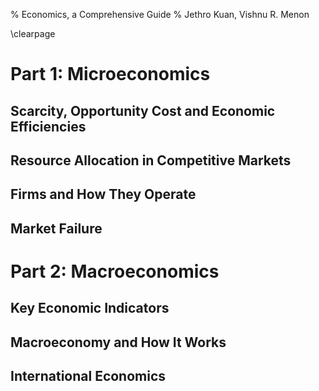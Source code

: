 % Economics, a Comprehensive Guide
% Jethro Kuan, Vishnu R. Menon

\clearpage

# Part 1: Microeconomics

## Scarcity, Opportunity Cost and Economic Efficiencies
## Resource Allocation in Competitive Markets
## Firms and How They Operate
## Market Failure

# Part 2: Macroeconomics

## Key Economic Indicators
## Macroeconomy and How It Works
## International Economics
